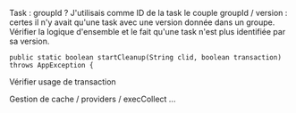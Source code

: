 Task : groupId ? J'utilisais comme ID de la task le couple groupId / version : certes il n'y avait qu'une task avec une version donnée dans un groupe.
Vérifier la logique d'ensemble et le fait qu'une task n'est plus identifiée par sa version.

	public static boolean startCleanup(String clid, boolean transaction) throws AppException {
Vérifier usage de transaction

Gestion de cache / providers / execCollect ... 